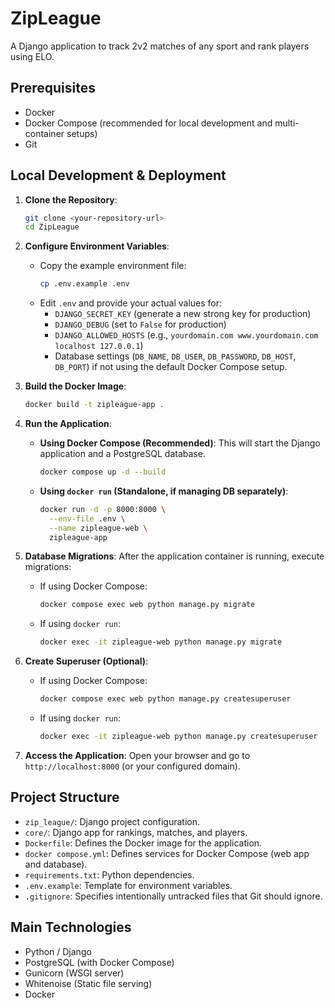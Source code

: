 # ZipLeague

A Django application to track 2v2 matches of any sport and rank players using ELO.

## Prerequisites

*   Docker
*   Docker Compose (recommended for local development and multi-container setups)
*   Git

## Local Development & Deployment

1.  **Clone the Repository**:
    ```bash
    git clone <your-repository-url>
    cd ZipLeague
    ```

2.  **Configure Environment Variables**:
    *   Copy the example environment file:
        ```bash
        cp .env.example .env
        ```
    *   Edit `.env` and provide your actual values for:
        *   `DJANGO_SECRET_KEY` (generate a new strong key for production)
        *   `DJANGO_DEBUG` (set to `False` for production)
        *   `DJANGO_ALLOWED_HOSTS` (e.g., `yourdomain.com www.yourdomain.com localhost 127.0.0.1`)
        *   Database settings (`DB_NAME`, `DB_USER`, `DB_PASSWORD`, `DB_HOST`, `DB_PORT`) if not using the default Docker Compose setup.

3.  **Build the Docker Image**:
    ```bash
    docker build -t zipleague-app .
    ```

4.  **Run the Application**:

    *   **Using Docker Compose (Recommended)**:
        This will start the Django application and a PostgreSQL database.
        ```bash
        docker compose up -d --build
        ```

    *   **Using `docker run` (Standalone, if managing DB separately)**:
        ```bash
        docker run -d -p 8000:8000 \
          --env-file .env \
          --name zipleague-web \
          zipleague-app
        ```

5.  **Database Migrations**:
    After the application container is running, execute migrations:

    *   If using Docker Compose:
        ```bash
        docker compose exec web python manage.py migrate
        ```
    *   If using `docker run`:
        ```bash
        docker exec -it zipleague-web python manage.py migrate
        ```

6.  **Create Superuser (Optional)**:
    *   If using Docker Compose:
        ```bash
        docker compose exec web python manage.py createsuperuser
        ```
    *   If using `docker run`:
        ```bash
        docker exec -it zipleague-web python manage.py createsuperuser
        ```

7.  **Access the Application**:
    Open your browser and go to `http://localhost:8000` (or your configured domain).

## Project Structure

*   `zip_league/`: Django project configuration.
*   `core/`: Django app for rankings, matches, and players.
*   `Dockerfile`: Defines the Docker image for the application.
*   `docker compose.yml`: Defines services for Docker Compose (web app and database).
*   `requirements.txt`: Python dependencies.
*   `.env.example`: Template for environment variables.
*   `.gitignore`: Specifies intentionally untracked files that Git should ignore.

## Main Technologies

*   Python / Django
*   PostgreSQL (with Docker Compose)
*   Gunicorn (WSGI server)
*   Whitenoise (Static file serving)
*   Docker
